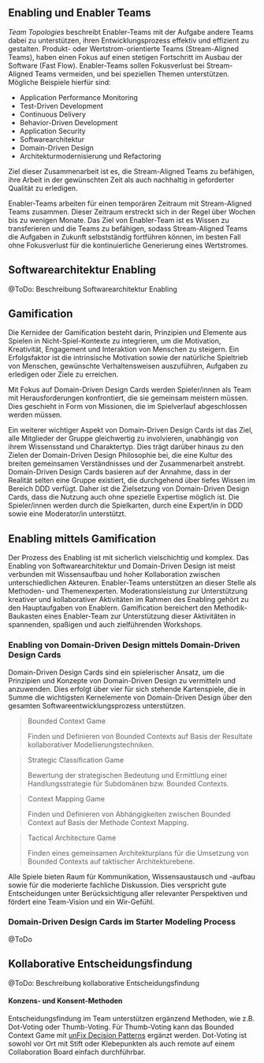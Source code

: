 ## Enabling und Enabler Teams

_Team Topologies_ beschreibt Enabler-Teams mit der Aufgabe andere Teams dabei zu unterstützen, ihren Entwicklungsprozess
effektiv und effizient zu gestalten. Produkt- oder Wertstrom-orientierte Teams (Stream-Aligned Teams), haben einen Fokus 
auf einen stetigen Fortschritt im Ausbau der Software (Fast Flow). Enabler-Teams sollen Fokusverlust bei Stream-Aligned Teams 
vermeiden, und bei speziellen Themen unterstützen. Mögliche Beispiele hierfür sind:
* Application Performance Monitoring
* Test-Driven Development
* Continuous Delivery
* Behavior-Driven Development
* Application Security
* Softwarearchitektur
* Domain-Driven Design
* Architekturmodernisierung und Refactoring

Ziel dieser Zusammenarbeit ist es, die Stream-Aligned Teams zu befähigen, ihre Arbeit in der gewünschten Zeit 
als auch nachhaltig in geforderter Qualität zu erledigen. 

Enabler-Teams arbeiten für einen temporären Zeitraum mit Stream-Aligned Teams zusammen. Dieser Zeitraum erstreckt sich
in der Regel über Wochen bis zu wenigen Monate. Das Ziel von Enabler-Team ist es Wissen zu transferieren 
und die Teams zu befähigen, sodass Stream-Aligned Teams die Aufgaben in Zukunft selbstständig fortführen können, im 
besten Fall ohne Fokusverlust für die kontinuierliche Generierung eines Wertstromes.

## Softwarearchitektur Enabling

@ToDo: Beschreibung Softwarearchitektur Enabling

## Gamification

Die Kernidee der Gamification besteht darin, Prinzipien und Elemente aus Spielen in Nicht-Spiel-Kontexte zu integrieren, 
um die Motivation, Kreativität, Engagement und Interaktion von Menschen zu steigern. Ein Erfolgsfaktor ist die intrinsische 
Motivation sowie der natürliche Spieltrieb von Menschen, gewünschte Verhaltensweisen auszuführen, Aufgaben zu erledigen 
oder Ziele zu erreichen. 

Mit Fokus auf Domain-Driven Design Cards werden Spieler/innen als Team mit Herausforderungen 
konfrontiert, die sie gemeinsam meistern müssen. Dies geschieht in Form von Missionen, die im Spielverlauf abgeschlossen 
werden müssen.

Ein weiterer wichtiger Aspekt von Domain-Driven Design Cards ist das Ziel, alle Mitglieder der Gruppe gleichwertig zu 
involvieren, unabhängig von ihrem Wissensstand und Charaktertyp. Dies trägt darüber hinaus zu den Zielen der 
Domain-Driven Design Philosophie bei, die eine Kultur des breiten gemeinsamen Verständnisses und der Zusammenarbeit 
anstrebt. Domain-Driven Design Cards basieren auf der Annahme, dass in der Realität selten eine Gruppe existiert, 
die durchgehend über tiefes Wissen im Bereich DDD verfügt. Daher ist die Zielsetzung von Domain-Driven Design Cards, 
dass die Nutzung auch ohne spezielle Expertise möglich ist. Die Spieler/innen werden durch die Spielkarten, 
durch eine Expert/in in DDD sowie eine Moderator/in unterstützt.

## Enabling mittels Gamification

Der Prozess des Enabling ist mit sicherlich vielschichtig und komplex. Das Enabling von Softwarearchitektur und
Domain-Driven Design ist meist verbunden mit Wissensaufbau und hoher Kollaboration zwischen unterschiedlichen Akteuren.
Enabler-Teams unterstützen an dieser Stelle als Methoden- und Themenexperten. Moderationsleistung zur Unterstützung kreativer
und kollaborativer Aktivitäten im Rahmen des Enabling gehört zu den Hauptaufgaben von Enablern. 
Gamification bereichert den Methodik-Baukasten eines Enabler-Team zur Unterstützung dieser Aktivitäten in spannenden, spaßigen
und auch zielführenden Workshops.

### Enabling von Domain-Driven Design mittels Domain-Driven Design Cards

Domain-Driven Design Cards sind ein spielerischer Ansatz, um die Prinzipien und Konzepte von Domain-Driven Design 
zu vermitteln und anzuwenden. Dies erfolgt über vier für sich stehende Kartenspiele, die in Summe die wichtigsten Kernelemente 
von Domain-Driven Design über den gesamten Softwareentwicklungsprozess unterstützen.

> Bounded Context Game
> 
> Finden und Definieren von Bounded Contexts auf Basis der Resultate kollaborativer Modellierungstechniken.

> Strategic Classification Game
>
> Bewertung der strategischen Bedeutung und Ermittlung einer Handlungsstrategie für Subdomänen bzw. Bounded Contexts.

> Context Mapping Game
>
> Finden und Definieren von Abhängigkeiten zwischen Bounded Context auf Basis der Methode Context Mapping. 


> Tactical Architecture Game
>
> Finden eines gemeinsamen Architekturplans für die Umsetzung von Bounded Contexts auf taktischer Architekturebene.

Alle Spiele bieten Raum für Kommunikation, Wissensaustausch und -aufbau sowie für die moderierte fachliche Diskussion.
Dies verspricht gute Entscheidungen unter Berücksichtigung aller relevanter Perspektiven und 
fördert eine Team-Vision und ein Wir-Gefühl.

### Domain-Driven Design Cards im Starter Modeling Process

@ToDo

## Kollaborative Entscheidungsfindung

@ToDo: Beschreibung kollaborative Entscheidungsfindung

#### Konzens- und Konsent-Methoden

Entscheidungsfindung im Team unterstützen ergänzend Methoden, wie z.B. Dot-Voting oder Thumb-Voting.
Für Thumb-Voting kann das Bounded Context Game mit [unFix Decision Patterns](https://unfix.com/decision-patterns) ergänzt werden.
Dot-Voting ist sowohl vor Ort mit Stift oder Klebepunkten als auch remote auf einem Collaboration Board einfach durchführbar.
